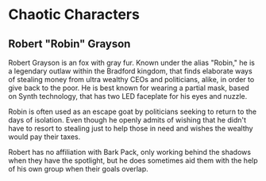 # Chaotic Characters

## Robert "Robin" Grayson

Robert Grayson is an fox with gray fur. Known under the alias "Robin," he is a legendary outlaw within the Bradford kingdom, that finds elaborate ways of stealing money from ultra wealthy CEOs and politicians, alike, in order to give back to the poor. He is best known for wearing a partial mask, based on Synth technology, that has two LED faceplate for his eyes and nuzzle.

Robin is often used as an escape goat by politicians seeking to return to the days of isolation. Even though he openly admits of wishing that he didn't have to resort to stealing just to help those in need and wishes the wealthy would pay their taxes.

Robert has no affiliation with Bark Pack, only working behind the shadows when they have the spotlight, but he does sometimes aid them with the help of his own group when their goals overlap.